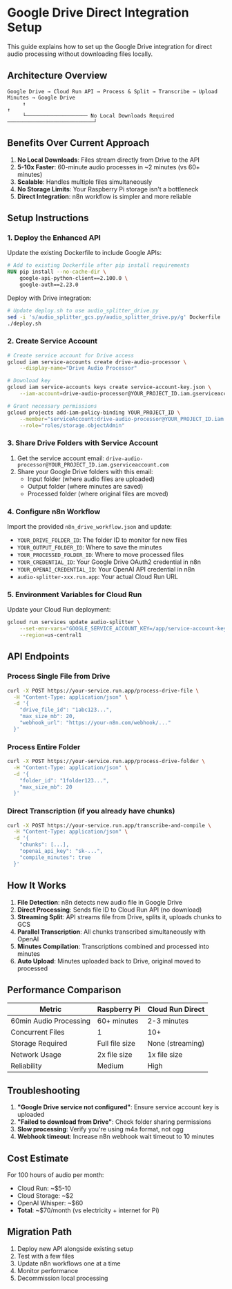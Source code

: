 # Google Drive Direct Integration Setup

This guide explains how to set up the Google Drive integration for direct audio processing without downloading files locally.

## Architecture Overview

```
Google Drive → Cloud Run API → Process & Split → Transcribe → Upload Minutes → Google Drive
     ↑                                                                              ↑
     └──────────────────── No Local Downloads Required ────────────────────────────┘
```

## Benefits Over Current Approach

1. **No Local Downloads**: Files stream directly from Drive to the API
2. **5-10x Faster**: 60-minute audio processes in ~2 minutes (vs 60+ minutes)
3. **Scalable**: Handles multiple files simultaneously
4. **No Storage Limits**: Your Raspberry Pi storage isn't a bottleneck
5. **Direct Integration**: n8n workflow is simpler and more reliable

## Setup Instructions

### 1. Deploy the Enhanced API

Update the existing Dockerfile to include Google APIs:

```dockerfile
# Add to existing Dockerfile after pip install requirements
RUN pip install --no-cache-dir \
    google-api-python-client==2.100.0 \
    google-auth==2.23.0
```

Deploy with Drive integration:
```bash
# Update deploy.sh to use audio_splitter_drive.py
sed -i 's/audio_splitter_gcs.py/audio_splitter_drive.py/g' Dockerfile
./deploy.sh
```

### 2. Create Service Account

```bash
# Create service account for Drive access
gcloud iam service-accounts create drive-audio-processor \
    --display-name="Drive Audio Processor"

# Download key
gcloud iam service-accounts keys create service-account-key.json \
    --iam-account=drive-audio-processor@YOUR_PROJECT_ID.iam.gserviceaccount.com

# Grant necessary permissions
gcloud projects add-iam-policy-binding YOUR_PROJECT_ID \
    --member="serviceAccount:drive-audio-processor@YOUR_PROJECT_ID.iam.gserviceaccount.com" \
    --role="roles/storage.objectAdmin"
```

### 3. Share Drive Folders with Service Account

1. Get the service account email: `drive-audio-processor@YOUR_PROJECT_ID.iam.gserviceaccount.com`
2. Share your Google Drive folders with this email:
   - Input folder (where audio files are uploaded)
   - Output folder (where minutes are saved)
   - Processed folder (where original files are moved)

### 4. Configure n8n Workflow

Import the provided `n8n_drive_workflow.json` and update:
- `YOUR_DRIVE_FOLDER_ID`: The folder ID to monitor for new files
- `YOUR_OUTPUT_FOLDER_ID`: Where to save the minutes
- `YOUR_PROCESSED_FOLDER_ID`: Where to move processed files
- `YOUR_CREDENTIAL_ID`: Your Google Drive OAuth2 credential in n8n
- `YOUR_OPENAI_CREDENTIAL_ID`: Your OpenAI API credential in n8n
- `audio-splitter-xxx.run.app`: Your actual Cloud Run URL

### 5. Environment Variables for Cloud Run

Update your Cloud Run deployment:
```bash
gcloud run services update audio-splitter \
    --set-env-vars="GOOGLE_SERVICE_ACCOUNT_KEY=/app/service-account-key.json" \
    --region=us-central1
```

## API Endpoints

### Process Single File from Drive
```bash
curl -X POST https://your-service.run.app/process-drive-file \
  -H "Content-Type: application/json" \
  -d '{
    "drive_file_id": "1abc123...",
    "max_size_mb": 20,
    "webhook_url": "https://your-n8n.com/webhook/..."
  }'
```

### Process Entire Folder
```bash
curl -X POST https://your-service.run.app/process-drive-folder \
  -H "Content-Type: application/json" \
  -d '{
    "folder_id": "1folder123...",
    "max_size_mb": 20
  }'
```

### Direct Transcription (if you already have chunks)
```bash
curl -X POST https://your-service.run.app/transcribe-and-compile \
  -H "Content-Type: application/json" \
  -d '{
    "chunks": [...],
    "openai_api_key": "sk-...",
    "compile_minutes": true
  }'
```

## How It Works

1. **File Detection**: n8n detects new audio file in Google Drive
2. **Direct Processing**: Sends file ID to Cloud Run API (no download)
3. **Streaming Split**: API streams file from Drive, splits it, uploads chunks to GCS
4. **Parallel Transcription**: All chunks transcribed simultaneously with OpenAI
5. **Minutes Compilation**: Transcriptions combined and processed into minutes
6. **Auto Upload**: Minutes uploaded back to Drive, original moved to processed

## Performance Comparison

| Metric | Raspberry Pi | Cloud Run Direct |
|--------|--------------|------------------|
| 60min Audio Processing | 60+ minutes | 2-3 minutes |
| Concurrent Files | 1 | 10+ |
| Storage Required | Full file size | None (streaming) |
| Network Usage | 2x file size | 1x file size |
| Reliability | Medium | High |

## Troubleshooting

1. **"Google Drive service not configured"**: Ensure service account key is uploaded
2. **"Failed to download from Drive"**: Check folder sharing permissions
3. **Slow processing**: Verify you're using m4a format, not ogg
4. **Webhook timeout**: Increase n8n webhook wait timeout to 10 minutes

## Cost Estimate

For 100 hours of audio per month:
- Cloud Run: ~$5-10
- Cloud Storage: ~$2
- OpenAI Whisper: ~$60
- **Total**: ~$70/month (vs electricity + internet for Pi)

## Migration Path

1. Deploy new API alongside existing setup
2. Test with a few files
3. Update n8n workflows one at a time
4. Monitor performance
5. Decommission local processing